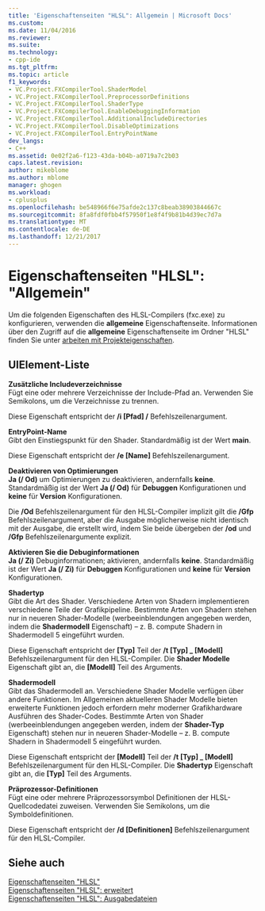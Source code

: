 ```yaml
---
title: 'Eigenschaftenseiten "HLSL": Allgemein | Microsoft Docs'
ms.custom: 
ms.date: 11/04/2016
ms.reviewer: 
ms.suite: 
ms.technology:
- cpp-ide
ms.tgt_pltfrm: 
ms.topic: article
f1_keywords:
- VC.Project.FXCompilerTool.ShaderModel
- VC.Project.FXCompilerTool.PreprocessorDefinitions
- VC.Project.FXCompilerTool.ShaderType
- VC.Project.FXCompilerTool.EnableDebuggingInformation
- VC.Project.FXCompilerTool.AdditionalIncludeDirectories
- VC.Project.FXCompilerTool.DisableOptimizations
- VC.Project.FXCompilerTool.EntryPointName
dev_langs:
- C++
ms.assetid: 0e02f2a6-f123-43da-b04b-a0719a7c2b03
caps.latest.revision: 
author: mikeblome
ms.author: mblome
manager: ghogen
ms.workload:
- cplusplus
ms.openlocfilehash: be548966f6e75afde2c137c8beab38903844667c
ms.sourcegitcommit: 8fa8fdf0fbb4f57950f1e8f4f9b81b4d39ec7d7a
ms.translationtype: MT
ms.contentlocale: de-DE
ms.lasthandoff: 12/21/2017
---
```

# <a name="hlsl-property-pages-general"></a>Eigenschaftenseiten "HLSL": "Allgemein"
Um die folgenden Eigenschaften des HLSL-Compilers (fxc.exe) zu konfigurieren, verwenden die **allgemeine** Eigenschaftenseite. Informationen über den Zugriff auf die **allgemeine** Eigenschaftenseite im Ordner "HLSL" finden Sie unter [arbeiten mit Projekteigenschaften](../ide/working-with-project-properties.md).  
  
## <a name="uielement-list"></a>UIElement-Liste  
 **Zusätzliche Includeverzeichnisse**  
 Fügt eine oder mehrere Verzeichnisse der Include-Pfad an. Verwenden Sie Semikolons, um die Verzeichnisse zu trennen.  
  
 Diese Eigenschaft entspricht der **/i [Pfad] /** Befehlszeilenargument.  
  
 **EntryPoint-Name**  
 Gibt den Einstiegspunkt für den Shader. Standardmäßig ist der Wert **main**.  
  
 Diese Eigenschaft entspricht der **/e [Name]** Befehlszeilenargument.  
  
 **Deaktivieren von Optimierungen**  
 **Ja (/ Od)** um Optimierungen zu deaktivieren, andernfalls **keine**. Standardmäßig ist der Wert **Ja (/ Od)** für **Debuggen** Konfigurationen und **keine** für **Version** Konfigurationen.  
  
 Die **/Od** Befehlszeilenargument für den HLSL-Compiler implizit gilt die **/Gfp** Befehlszeilenargument, aber die Ausgabe möglicherweise nicht identisch mit der Ausgabe, die erstellt wird, indem Sie beide übergeben der   **/od**  und **/Gfp** Befehlszeilenargumente explizit.  
  
 **Aktivieren Sie die Debuginformationen**  
 **Ja (/ Zi)** Debuginformationen; aktivieren, andernfalls **keine**. Standardmäßig ist der Wert **Ja (/ Zi)** für **Debuggen** Konfigurationen und **keine** für **Version** Konfigurationen.  
  
 **Shadertyp**  
 Gibt die Art des Shader. Verschiedene Arten von Shadern implementieren verschiedene Teile der Grafikpipeline. Bestimmte Arten von Shadern stehen nur in neueren Shader-Modelle (werbeeinblendungen angegeben werden, indem die **Shadermodell** Eigenschaft) – z. B. compute Shadern in Shadermodell 5 eingeführt wurden.  
  
 Diese Eigenschaft entspricht der **[Typ]** Teil der **/t [Typ] _ [Modell]** Befehlszeilenargument für den HLSL-Compiler. Die **Shader Modelle** Eigenschaft gibt an, die **[Modell]** Teil des Arguments.  
  
 **Shadermodell**  
 Gibt das Shadermodell an. Verschiedene Shader Modelle verfügen über andere Funktionen. Im Allgemeinen aktuelleren Shader Modelle bieten erweiterte Funktionen jedoch erfordern mehr moderner Grafikhardware Ausführen des Shader-Codes. Bestimmte Arten von Shader (werbeeinblendungen angegeben werden, indem der **Shader-Typ** Eigenschaft) stehen nur in neueren Shader-Modelle – z. B. compute Shadern in Shadermodell 5 eingeführt wurden.  
  
 Diese Eigenschaft entspricht der **[Modell]** Teil der **/t [Typ] _ [Modell]** Befehlszeilenargument für den HLSL-Compiler. Die **Shadertyp** Eigenschaft gibt an, die **[Typ]** Teil des Arguments.  
  
 **Präprozessor-Definitionen**  
 Fügt eine oder mehrere Präprozessorsymbol Definitionen der HLSL-Quellcodedatei zuweisen. Verwenden Sie Semikolons, um die Symboldefinitionen.  
  
 Diese Eigenschaft entspricht der **/d [Definitionen]** Befehlszeilenargument für den HLSL-Compiler.  
  
## <a name="see-also"></a>Siehe auch  
 [Eigenschaftenseiten "HLSL"](../ide/hlsl-property-pages.md)   
 [Eigenschaftenseiten "HLSL": erweitert](../ide/hlsl-property-pages-advanced.md)   
 [Eigenschaftenseiten "HLSL": Ausgabedateien](../ide/hlsl-property-pages-output-files.md)